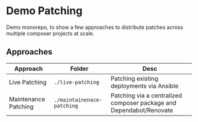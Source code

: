 # Demo Patching

Demo monorepo, to show a few approaches to distribute patches across multiple composer projects at scale.

## Approaches
Approach | Folder | Desc
--- | --- | ---
Live Patching | `./live-patching` | Patching existing deployments via Ansible
Maintenance Patching | `./maintainenace-patching` | Patching via a centralized composer package and Dependabot/Renovate

